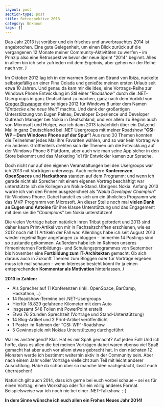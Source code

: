 ```yaml
---
layout: post
section-type: post
title: Retrospektive 2013
category: Unknown
tags: []
---
```

<img alt="" src="http://anheledirwp.blob.core.windows.net/wordpress/2014/01/010314_2323_Retrospekti1.png" align="left" />Das Jahr 2013 ist vorüber und ein frisches und unverbrauchtes 2014 ist angebrochen. Eine gute Gelegenheit, um einen Blick zurück auf die vergangenen 12 Monate meiner Community-Aktivitäten zu werfen – im Prinzip also eine Retrospektive bevor der neue Sprint "2014" beginnt. Alles in allem bin ich sehr zufrieden mit dem Ergebnis, aber gehen wir der Reihe nach vor. <span style="font-family: Wingdings;">J</span>

Im Oktober 2012 lag ich in der warmen Sonne am Strand von Ibiza, nuckelte selbstgefällig an einer Pina Colada und genießte meinen ersten Urlaub seit etwa 10 Jahren. Und genau da kam mir die Idee, eine Vortrags-Reihe zur Windows Phone Entwicklung im Stil einer "<em>Roadshow</em>" durch die .NET-Usergroups in ganz Deutschland zu machen, ganz nach dem Vorbild von <a href="http://webenliven.de/">Gregor Biswanger</a> der selbiges 2012 für Windows 8 unter dem Namen "<em>Entdecke eine neue Welt</em>" machte. Und dank der großartigen Unterstützung von Eugen Palnau, Developer Experience und Developer Outreach Manager bei Nokia in Deutschland, und vor allem zu Beginn auch von Microsoft und Holger, war ich dann 2013 tatsächlich über ein Dutzend Mal in ganz Deutschland bei .NET Usergroups mit meiner Roadshow "<strong>CSI: WP – Dem Windows Phone auf der Spur</strong>"! Aus rund 30 Themen konnten die Teilnehmer jedes Mal ihre Favoriten wählen, und so war kein Vortrag wie ein anderer. Größtenteils drehten sich die Themen um die Entwicklung auf der Windows Phone 8 Plattform, aber auch wie man seine App sicher in den Store bekommt und das Marketing 1x1 für Entwickler kamen zur Sprache.

Doch nicht nur auf den eigenen Veranstaltungen bei den Usergroups war ich 2013 mit Vorträgen unterwegs. Auch mehrere <strong>Konferenzen</strong>, <strong>OpenSpaces</strong> und <strong>Hackathons</strong> standen auf dem Programm; und wenn ich gerade nicht als Sprecher mit einem eigenen Vortrag beschäftigt war unterstützte ich die Kollegen am Nokia-Stand. Übrigens Nokia: Anfang 2013 wurde ich von den Finnen ausgezeichnet als "<em>Nokia Developer Champion</em>" für Windows Phone. Dabei handelt es sich um ein ähnliches Programm wie das MVP-Programm von Microsoft. An dieser Stelle noch mal <strong>vielen Dank an Eugen und Antoine</strong> für ihre klasse Unterstützung und das Engagement mit dem sie die "<em>Champions</em>" bei Nokia unterstützen!

Die vielen Vorträge haben natürlich ihren Tribut gefordert und 2013 sind daher kaum Print-Artikel von mir in Fachzeitschriften erschienen, wie es 2012 noch mit 11 Artikeln der Fall war. Allerdings habe ich seit August 2013 wieder regelmäßiger angefangen zu bloggen – immerhin 14 Postings sind so zustande gekommen. Außerdem habe ich im Rahmen unseres firmeninternen Fortbildungs- und Schulungsprogrammes von September bis November eine <strong>Fortbildung zum IT-Architekten</strong> gemacht. Ob sich daraus auch in Zukunft Themen zum Bloggen oder für Vorträge ergeben muss ich mal schauen – wenn Interesse besteht könnt ihr ja einen entsprechenden <strong>Kommentar als Motivation</strong> hinterlassen. <span style="font-family: Wingdings;">J</span>
<p style="text-align: justify;"><strong>2013 in Zahlen:
</strong></p>

<ul>
	<li>Als Sprecher auf 11 Konferenzen (inkl. OpenSpace, BarCamp, Hackathon, ..)</li>
	<li>14 Roadshow-Termine bei .NET-Usergroups</li>
	<li>Hierfür 18.829 gefahrene Kilometer mit dem Auto</li>
	<li>Insgesamt 548 Folien mit PowerPoint erstellt</li>
	<li>Etwa 76 Stunden Sprechzeit (Vorträge und Stand-Unterstützung)</li>
	<li>14 Blog-Artikel und 2 Print-Artikel veröffentlicht</li>
	<li>1 Poster im Rahmen der "CSI: WP"-Roadshow</li>
	<li>5 Gewinnspiele mit Nokias Unterstützung durchgeführt</li>
</ul>
War es anstrengend? Klar. Hat es mir Spaß gemacht? Auf jeden Fall! Und ich hoffe, dass es allen die bei meinen Vorträgen dabei waren ebenso viel Spaß gemacht hat aber auch vor allem etwas gebracht hat. In den nächsten 12 Monaten werde ich bestimmt weiterhin aktiv in der Community sein. Aber nach einem Jahr voller Vorträge vielleicht zum Teil mit leicht anderer Ausrichtung. Habe da schon über so manche Idee nachgedacht, lasst euch überraschen!

Natürlich gilt auch 2014, dass ich gerne bei euch vorbei schaue – sei es für einen Vortrag, einen Workshop oder für ein völlig anderes Format. Beispielsweise war ich noch nie bei einer .NET-Talkshow. ;-)

<strong>In dem Sinne wünsche ich euch allen ein Frohes Neues Jahr 2014!</strong>

